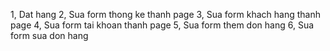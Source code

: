 1, Dat hang
2, Sua form thong ke thanh page
3, Sua form khach hang thanh page
4, Sua form tai khoan thanh page
5, Sua form them don hang
6, Sua form sua don hang